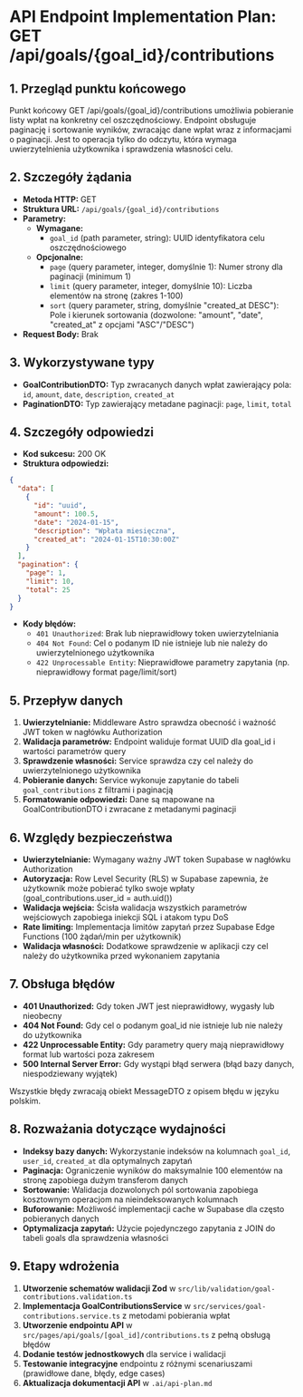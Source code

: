 # API Endpoint Implementation Plan: GET /api/goals/{goal_id}/contributions

## 1. Przegląd punktu końcowego

Punkt końcowy GET /api/goals/{goal_id}/contributions umożliwia pobieranie listy wpłat na konkretny cel oszczędnościowy. Endpoint obsługuje paginację i sortowanie wyników, zwracając dane wpłat wraz z informacjami o paginacji. Jest to operacja tylko do odczytu, która wymaga uwierzytelnienia użytkownika i sprawdzenia własności celu.

## 2. Szczegóły żądania

- **Metoda HTTP:** GET
- **Struktura URL:** `/api/goals/{goal_id}/contributions`
- **Parametry:**
  - **Wymagane:**
    - `goal_id` (path parameter, string): UUID identyfikatora celu oszczędnościowego
  - **Opcjonalne:**
    - `page` (query parameter, integer, domyślnie 1): Numer strony dla paginacji (minimum 1)
    - `limit` (query parameter, integer, domyślnie 10): Liczba elementów na stronę (zakres 1-100)
    - `sort` (query parameter, string, domyślnie "created_at DESC"): Pole i kierunek sortowania (dozwolone: "amount", "date", "created_at" z opcjami "ASC"/"DESC")
- **Request Body:** Brak

## 3. Wykorzystywane typy

- **GoalContributionDTO:** Typ zwracanych danych wpłat zawierający pola: `id`, `amount`, `date`, `description`, `created_at`
- **PaginationDTO:** Typ zawierający metadane paginacji: `page`, `limit`, `total`

## 4. Szczegóły odpowiedzi

- **Kod sukcesu:** 200 OK
- **Struktura odpowiedzi:**

```json
{
  "data": [
    {
      "id": "uuid",
      "amount": 100.5,
      "date": "2024-01-15",
      "description": "Wpłata miesięczna",
      "created_at": "2024-01-15T10:30:00Z"
    }
  ],
  "pagination": {
    "page": 1,
    "limit": 10,
    "total": 25
  }
}
```

- **Kody błędów:**
  - `401 Unauthorized`: Brak lub nieprawidłowy token uwierzytelniania
  - `404 Not Found`: Cel o podanym ID nie istnieje lub nie należy do uwierzytelnionego użytkownika
  - `422 Unprocessable Entity`: Nieprawidłowe parametry zapytania (np. nieprawidłowy format page/limit/sort)

## 5. Przepływ danych

1. **Uwierzytelnianie:** Middleware Astro sprawdza obecność i ważność JWT token w nagłówku Authorization
2. **Walidacja parametrów:** Endpoint waliduje format UUID dla goal_id i wartości parametrów query
3. **Sprawdzenie własności:** Service sprawdza czy cel należy do uwierzytelnionego użytkownika
4. **Pobieranie danych:** Service wykonuje zapytanie do tabeli `goal_contributions` z filtrami i paginacją
5. **Formatowanie odpowiedzi:** Dane są mapowane na GoalContributionDTO i zwracane z metadanymi paginacji

## 6. Względy bezpieczeństwa

- **Uwierzytelnianie:** Wymagany ważny JWT token Supabase w nagłówku Authorization
- **Autoryzacja:** Row Level Security (RLS) w Supabase zapewnia, że użytkownik może pobierać tylko swoje wpłaty (goal_contributions.user_id = auth.uid())
- **Walidacja wejścia:** Ścisła walidacja wszystkich parametrów wejściowych zapobiega iniekcji SQL i atakom typu DoS
- **Rate limiting:** Implementacja limitów zapytań przez Supabase Edge Functions (100 żądań/min per użytkownik)
- **Walidacja własności:** Dodatkowe sprawdzenie w aplikacji czy cel należy do użytkownika przed wykonaniem zapytania

## 7. Obsługa błędów

- **401 Unauthorized:** Gdy token JWT jest nieprawidłowy, wygasły lub nieobecny
- **404 Not Found:** Gdy cel o podanym goal_id nie istnieje lub nie należy do użytkownika
- **422 Unprocessable Entity:** Gdy parametry query mają nieprawidłowy format lub wartości poza zakresem
- **500 Internal Server Error:** Gdy wystąpi błąd serwera (błąd bazy danych, niespodziewany wyjątek)

Wszystkie błędy zwracają obiekt MessageDTO z opisem błędu w języku polskim.

## 8. Rozważania dotyczące wydajności

- **Indeksy bazy danych:** Wykorzystanie indeksów na kolumnach `goal_id`, `user_id`, `created_at` dla optymalnych zapytań
- **Paginacja:** Ograniczenie wyników do maksymalnie 100 elementów na stronę zapobiega dużym transferom danych
- **Sortowanie:** Walidacja dozwolonych pól sortowania zapobiega kosztownym operacjom na nieindeksowanych kolumnach
- **Buforowanie:** Możliwość implementacji cache w Supabase dla często pobieranych danych
- **Optymalizacja zapytań:** Użycie pojedynczego zapytania z JOIN do tabeli goals dla sprawdzenia własności

## 9. Etapy wdrożenia

1. **Utworzenie schematów walidacji Zod** w `src/lib/validation/goal-contributions.validation.ts`
2. **Implementacja GoalContributionsService** w `src/services/goal-contributions.service.ts` z metodami pobierania wpłat
3. **Utworzenie endpointu API** w `src/pages/api/goals/[goal_id]/contributions.ts` z pełną obsługą błędów
4. **Dodanie testów jednostkowych** dla service i walidacji
5. **Testowanie integracyjne** endpointu z różnymi scenariuszami (prawidłowe dane, błędy, edge cases)
6. **Aktualizacja dokumentacji API** w `.ai/api-plan.md`
